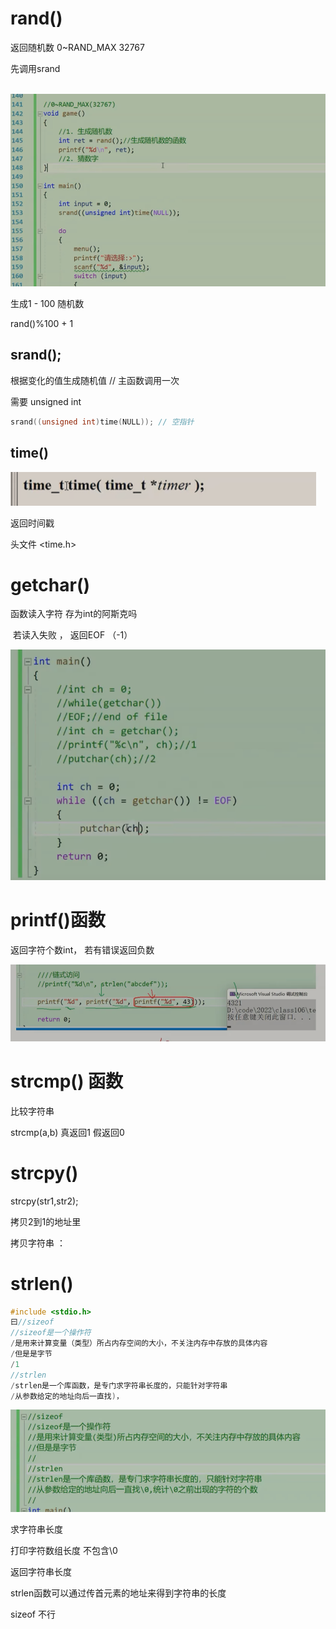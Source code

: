 # rand()

返回随机数  0~RAND_MAX 32767

先调用srand

​	![image-20231002210458092](assets/image-20231002210458092.png)

生成1 - 100 随机数

rand()%100 + 1

## srand();

根据变化的值生成随机值 // 主函数调用一次

需要 unsigned int

```c
srand((unsigned int)time(NULL)); // 空指针
```

## time()

![image-20231002210001053](assets/image-20231002210001053.png)

返回时间戳  

头文件 <time.h>



# getchar() 

函数读入字符 存为int的阿斯克吗 

​			若读入失败 ， 返回EOF （-1）

![image-20231002183746179](assets/image-20231002183746179.png)

# printf()函数

返回字符个数int， 若有错误返回负数

![image-20231003111528635](assets/image-20231003111528635.png)

# strcmp() 函数

比较字符串

strcmp(a,b) 真返回1 假返回0



# strcpy()

strcpy(str1,str2);

拷贝2到1的地址里



 拷贝字符串 ：



# strlen()

```c
#include <stdio.h>
曰//sizeof
//sizeof是一个操作符
/是用来计算变量（类型）所占内存空间的大小，不关注内存中存放的具体内容
/但是是字节
/1
//strlen
/strlen是一个库函数，是专门求字符串长度的，只能针对字符串
/从参数给定的地址向后一直找)，
```

![image-20231004114211428](assets/image-20231004114211428.png)

求字符串长度

打印字符数组长度 不包含\0

返回字符串长度	

strlen函数可以通过传首元素的地址来得到字符串的长度

 sizeof 不行







